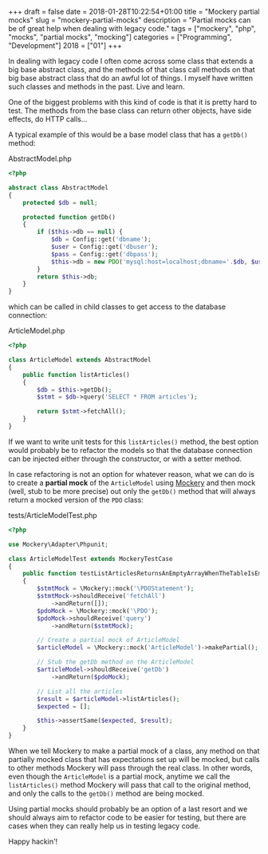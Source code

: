 +++
draft = false
date = 2018-01-28T10:22:54+01:00
title = "Mockery partial mocks"
slug = "mockery-partial-mocks"
description = "Partial mocks can be of great help when dealing with legacy code."
tags = ["mockery", "php", "mocks", "partial mocks", "mocking"]
categories = ["Programming", "Development"]
2018 = ["01"]
+++

In dealing with legacy code I often come across some class that extends a big base abstract class, and the methods of that class call methods on that big base abstract class that do an awful lot of things. I myself have written such classes and methods in the past. Live and learn.

One of the biggest problems with this kind of code is that it is pretty hard to test. The methods from the base class can return other objects, have side effects, do HTTP calls...

A typical example of this would be a base model class that has a `getDb()` method:

<div class="filename">AbstractModel.php</div>

``` php
<?php

abstract class AbstractModel
{
    protected $db = null;

    protected function getDb()
    {
        if ($this->db == null) {
            $db = Config::get('dbname');
            $user = Config::get('dbuser');
            $pass = Config::get('dbpass');
            $this->db = new PDO('mysql:host=localhost;dbname='.$db, $user, $pass);
        }
        return $this->db;
    }
}
```

which can be called in child classes to get access to the database connection:

<div class="filename">ArticleModel.php</div>

``` php
<?php

class ArticleModel extends AbstractModel
{
    public function listArticles()
    {
        $db = $this->getDb();
        $stmt = $db->query('SELECT * FROM articles');

        return $stmt->fetchAll();
    }
}
```

If we want to write unit tests for this `listArticles()` method, the best option would probably be to refactor the models so that the database connection can be injected either through the constructor, or with a setter method.

In case refactoring is not an option for whatever reason, what we can do is to create a **partial mock** of the `ArticleModel` using [Mockery](http://docs.mockery.io/en/latest/reference/partial_mocks.html) and then mock (well, stub to be more precise) out only the `getDb()` method that will always return a mocked version of the `PDO` class:

<div class="filename">tests/ArticleModelTest.php</div>

``` php
<?php

use Mockery\Adapter\Phpunit;

class ArticleModelTest extends MockeryTestCase
{
    public function testListArticlesReturnsAnEmptyArrayWhenTheTableIsEmpty()
    {
        $stmtMock = \Mockery::mock('\PDOStatement');
        $stmtMock->shouldReceive('fetchAll')
            ->andReturn([]);
        $pdoMock = \Mockery::mock('\PDO');
        $pdoMock->shouldReceive('query')
            ->andReturn($stmtMock);

        // Create a partial mock of ArticleModel
        $articleModel = \Mockery::mock('ArticleModel')->makePartial();

        // Stub the getDb method on the ArticleModel
        $articleModel->shouldReceive('getDb')
            ->andReturn($pdoMock);

        // List all the articles
        $result = $articleModel->listArticles();
        $expected = [];

        $this->assertSame($expected, $result);
    }
}
```

When we tell Mockery to make a partial mock of a class, any method on that partially mocked class that has expectations set up will be mocked, but calls to other methods Mockery will pass through the real class. In other words, even though the `ArticleModel` is a partial mock, anytime we call the `listArticles()` method Mockery will pass that call to the original method, and only the calls to the `getDb()` method are being mocked.

Using partial mocks should probably be an option of a last resort and we should always aim to refactor code to be easier for testing, but there are cases when they can really help us in testing legacy code.

Happy hackin'!
